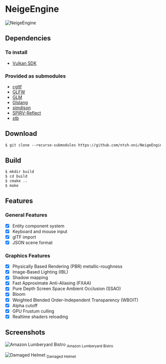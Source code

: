 
# NeigeEngine
![NeigeEngine](https://i.imgur.com/JcU2ZnS.jpg)

## Dependencies
### To install
- [Vulkan SDK](https://vulkan.lunarg.com/sdk/home)
### Provided as submodules
- [cgltf](https://github.com/jkuhlmann/cgltf)
- [GLFW](https://www.glfw.org/)
- [GLM](https://github.com/g-truc/glm)
- [Glslang](https://github.com/KhronosGroup/glslang)
- [simdjson](https://github.com/simdjson/simdjson)
- [SPIRV-Reflect](https://github.com/KhronosGroup/SPIRV-Reflect)
- [stb](https://github.com/nothings/stb)
## Download
```txt
$ git clone --recurse-submodules https://github.com/ntsh-oni/NeigeEngine.git
```
## Build
```txt
$ mkdir build
$ cd build
$ cmake ..
$ make
```
## Features
### General Features
- [x] Entity component system
- [x] Keyboard and mouse input
- [x] glTF import
- [x] JSON scene format
### Graphics Features
- [x] Physically Based Rendering (PBR) metallic-roughness
- [x] Image-Based Lighting (IBL)
- [x] Shadow mapping
- [x] Fast Approximate Anti-Aliasing (FXAA)
- [x] Pure Depth Screen Space Ambient Occlusion (SSAO)
- [x] Bloom
- [x] Weighted Blended Order-Independent Transparency (WBOIT)
- [x] Alpha cutoff
- [x] GPU Frustum culling
- [x] Realtime shaders reloading
## Screenshots
![Amazon Lumberyard Bistro](https://i.imgur.com/WVOoWP8.png)
<sub>Amazon Lumberyard Bistro</sub>


![Damaged Helmet](https://i.imgur.com/7HI0KOp.png)
<sub>Damaged Helmet</sub>
